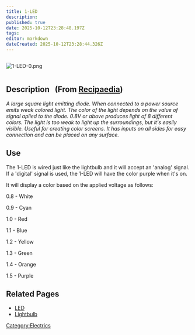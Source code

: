 ```yaml
---
title: 1-LED
description: 
published: true
date: 2025-10-12T23:28:48.197Z
tags: 
editor: markdown
dateCreated: 2025-10-12T23:28:44.326Z
---
```


<div style="overflow:hidden">

![1-LED-0.png](1-LED-0.png "1-LED-0.png")

</div>

## Description   (From [Recipaedia](Recipaedia "wikilink"))

*A large square light emitting diode. When connected to a power source
emits weak colored light. The color of the light depends on the value of
signal aplied to the diode. 0.8V or above produces light of 8 different
colors. The light is too weak to light up the surroundings, but it's
easily visible. Useful for creating color screens. It has inputs on all
sides for easy connection and can be placed on any surface.*

## Use

The 1-LED is wired just like the lightbulb and it will accept an
'analog' signal. If a 'digital' signal is used, the 1-LED will have the
color purple when it's on.

It will display a color based on the applied voltage as follows:

0.8 - White

0.9 - Cyan

1.0 - Red

1.1 - Blue

1.2 - Yellow

1.3 - Green

1.4 - Orange

1.5 - Purple

## Related Pages

  - [LED](LED "wikilink")
  - [Lightbulb](Lightbulb "wikilink")

[Category:Electrics](Category:Electrics "wikilink")